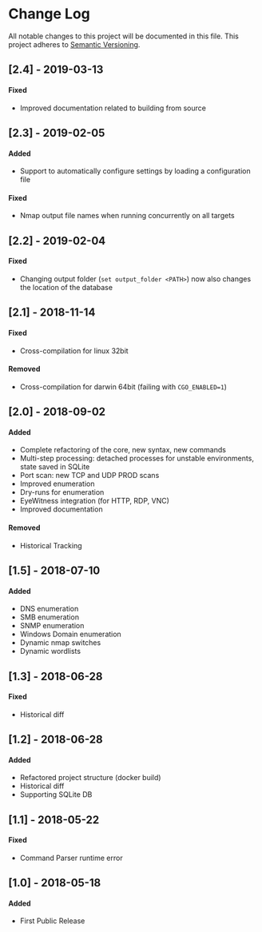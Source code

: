 # Change Log
All notable changes to this project will be documented in this file.
This project adheres to [Semantic Versioning](http://semver.org/).



## [2.4] - 2019-03-13
#### Fixed
- Improved documentation related to building from source


## [2.3] - 2019-02-05
#### Added
- Support to automatically configure settings by loading a configuration file
#### Fixed
- Nmap output file names when running concurrently on all targets


## [2.2] - 2019-02-04
#### Fixed
- Changing output folder (`set output_folder <PATH>`) now also changes the location of the database


## [2.1] - 2018-11-14
#### Fixed
- Cross-compilation for linux 32bit
#### Removed
- Cross-compilation for darwin 64bit (failing with `CGO_ENABLED=1`)


## [2.0] - 2018-09-02
#### Added
- Complete refactoring of the core, new syntax, new commands
- Multi-step processing: detached processes for unstable environments, state saved in SQLite
- Port scan: new TCP and UDP PROD scans
- Improved enumeration
- Dry-runs for enumeration
- EyeWitness integration (for HTTP, RDP, VNC)
- Improved documentation
#### Removed
- Historical Tracking


## [1.5] - 2018-07-10
#### Added
- DNS enumeration
- SMB enumeration
- SNMP enumeration
- Windows Domain enumeration
- Dynamic nmap switches
- Dynamic wordlists


## [1.3] - 2018-06-28
#### Fixed
- Historical diff


## [1.2] - 2018-06-28
#### Added
- Refactored project structure (docker build)
- Historical diff
- Supporting SQLite DB


## [1.1] - 2018-05-22
#### Fixed
- Command Parser runtime error
 
 
## [1.0] - 2018-05-18
#### Added
- First Public Release
